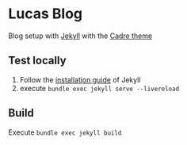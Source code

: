 # Lucas Blog

Blog setup with [Jekyll](https://jekyllrb.com/) with the [Cadre theme](https://github.com/slee981/jekyll-theme-cadre)

## Test locally

1. Follow the [installation guide](https://jekyllrb.com/docs/) of Jekyll
2. execute `bundle exec jekyll serve --livereload`

## Build

Execute `bundle exec jekyll build`